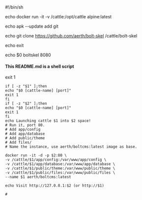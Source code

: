 #!/bin/sh

echo docker run -it -v /cattle:/opt/cattle alpine:latest

echo apk --update add git

echo git clone https://github.com/aerth/bolt-skel /cattle/bolt-skel

echo exit

echo $0 boltskel 8080

#### This README.md is a shell script 

exit 1

```
if [ -z "$1" ];then
echo "$0 [cattle-name] [port]"
exit 1
fi
if [ -z "$2" ];then
echo "$0 [cattle-name] [port]"
exit 1
fi
echo Launching cattle $1 into $2 space!
# Run it, port 80.
# Add app/config
# Add app/database
# Add public/theme
# Add files/
# Name the instance, use aerth/boltcms:latest image as base.

docker run -it -d -p $2:80 \
-v /cattle/$1/app/config:/var/www/app/config \
-v /cattle/$1/app/database:/var/www/app/database \
-v /cattle/$1/public/theme:/var/www/public/theme \
-v /cattle/$1/public/files:/var/www/public/files \
--name $1 aerth/boltcms:latest

echo Visit http://127.0.0.1:$2 (or http://$1)

#
```
#
